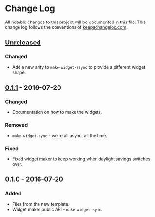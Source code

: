 # Change Log
All notable changes to this project will be documented in this file. This change log follows the conventions of [keepachangelog.com](http://keepachangelog.com/).

## [Unreleased]
### Changed
- Add a new arity to `make-widget-async` to provide a different widget shape.

## [0.1.1] - 2016-07-20
### Changed
- Documentation on how to make the widgets.

### Removed
- `make-widget-sync` - we're all async, all the time.

### Fixed
- Fixed widget maker to keep working when daylight savings switches over.

## 0.1.0 - 2016-07-20
### Added
- Files from the new template.
- Widget maker public API - `make-widget-sync`.

[Unreleased]: https://github.com/your-name/pub-sub-playground/compare/0.1.1...HEAD
[0.1.1]: https://github.com/your-name/pub-sub-playground/compare/0.1.0...0.1.1
